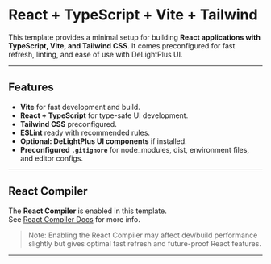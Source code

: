 # React + TypeScript + Vite + Tailwind

This template provides a minimal setup for building **React applications with TypeScript, Vite, and Tailwind CSS**. It comes preconfigured for fast refresh, linting, and ease of use with DeLightPlus UI.

---

## Features

- **Vite** for fast development and build.
- **React + TypeScript** for type-safe UI development.
- **Tailwind CSS** preconfigured.
- **ESLint** ready with recommended rules.
- **Optional: DeLightPlus UI components** if installed.
- **Preconfigured `.gitignore`** for node_modules, dist, environment files, and editor configs.

---

## React Compiler

The **React Compiler** is enabled in this template.  
See [React Compiler Docs](https://react.dev/learn/react-compiler) for more info.  

> Note: Enabling the React Compiler may affect dev/build performance slightly but gives optimal fast refresh and future-proof React features.

---

